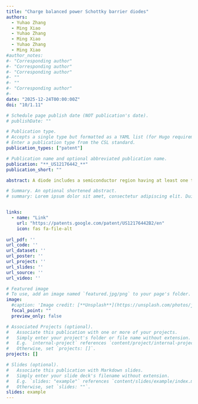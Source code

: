 ```yaml
---
title: "Charge balanced power Schottky barrier diodes"
authors:
  - Yuhao Zhang
  - Ming Xiao
  - Yuhao Zhang
  - Ming Xiao
  - Yuhao Zhang
  - Ming Xiao
#author_notes:
#- "Corresponding author"
#- "Corresponding author"
#- "Corresponding author"
#- ""
#- ""
#- "Corresponding author"
#- 
date: "2025-12-24T00:00:00Z"
doi: "10/1.11"

# Schedule page publish date (NOT publication's date).
# publishDate: ""

# Publication type.
# Accepts a single type but formatted as a YAML list (for Hugo requirements).
# Enter a publication type from the CSL standard.
publication_types: ["patent"]

# Publication name and optional abbreviated publication name.
publication: "**_US12176442_**"
publication_short: ""

abstract: A diode includes a semiconductor region having at least one two-dimensional carrier channel of a first conductivity type, the first conductivity type being one of a n-type and a p-type conductivity, the at least one two-dimensional channel having a net charge; a material of a second conductivity type, the second conductivity type being the other of the n-type and the p-type conductivity, disposed on the semiconductor region, the material of the second conductivity type having a net-charge in a depletion region that is substantially equal to the net-charge of the at least one two-dimensional channel in the semiconductor region when the diode is under reverse bias; an anode material in contact with at least a portion of the at least one two-dimensional channel and at least a portion of the material of the second conductivity type; and a cathode material in contact with the at least one two-dimensional carrier channel.

# Summary. An optional shortened abstract.
# summary: Lorem ipsum dolor sit amet, consectetur adipiscing elit. Duis posuere tellus ac convallis placerat. Proin tincidunt magna sed ex sollicitudin condimentum.


links:
  - name: "Link"
    url: "https://patents.google.com/patent/US12176442B2/en"
    icon: fas fa-file-alt
    
url_pdf: ''
url_code: ''
url_dataset: ''
url_poster: ''
url_project: ''
url_slides: ''
url_source: ''
url_video: ''

# Featured image
# To use, add an image named `featured.jpg/png` to your page's folder. 
image:
  #caption: 'Image credit: [**Unsplash**](https://unsplash.com/photos/jdD8gXaTZsc)'
  focal_point: ""
  preview_only: false

# Associated Projects (optional).
#   Associate this publication with one or more of your projects.
#   Simply enter your project's folder or file name without extension.
#   E.g. `internal-project` references `content/project/internal-project/index.md`.
#   Otherwise, set `projects: []`.
projects: []

# Slides (optional).
#   Associate this publication with Markdown slides.
#   Simply enter your slide deck's filename without extension.
#   E.g. `slides: "example"` references `content/slides/example/index.md`.
#   Otherwise, set `slides: ""`.
slides: example
---
```

